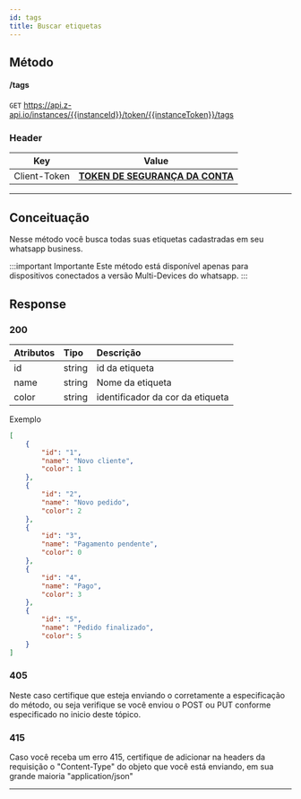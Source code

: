 ```yaml
---
id: tags
title: Buscar etiquetas
---
```


## Método

#### /tags

`GET` https://api.z-api.io/instances/{{instanceId}}/token/{{instanceToken}}/tags

### Header

|      Key       |            Value            |
| :------------: |     :-----------------:     |
|  Client-Token  | **[TOKEN DE SEGURANÇA DA CONTA](../security/client-token)** |
---

## Conceituação

Nesse método você busca todas suas etiquetas cadastradas em seu whatsapp business.

:::important Importante
Este método está disponível apenas para dispositivos conectados a versão Multi-Devices do whatsapp.
:::

## Response

### 200

| Atributos    | Tipo    | Descrição                                        |
| :----------- | :------ | :----------------------------------------------- |
|  id    | string | id da etiqueta    |
| name   | string | Nome da etiqueta  |
| color  | string | identificador da cor da etiqueta  |


Exemplo

```json
[
    {
        "id": "1",
        "name": "Novo cliente",
        "color": 1
    },
    {
        "id": "2",
        "name": "Novo pedido",
        "color": 2
    },
    {
        "id": "3",
        "name": "Pagamento pendente",
        "color": 0
    },
    {
        "id": "4",
        "name": "Pago",
        "color": 3
    },
    {
        "id": "5",
        "name": "Pedido finalizado",
        "color": 5
    }
]
```

### 405

Neste caso certifique que esteja enviando o corretamente a especificação do método, ou seja verifique se você enviou o POST ou PUT conforme especificado no inicio deste tópico.

### 415

Caso você receba um erro 415, certifique de adicionar na headers da requisição o "Content-Type" do objeto que você está enviando, em sua grande maioria "application/json"

---

